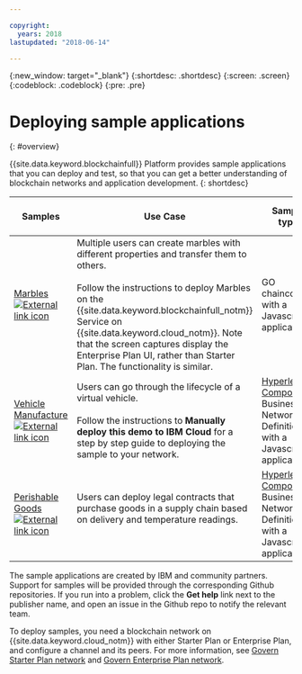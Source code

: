 ```yaml
---

copyright:
  years: 2018
lastupdated: "2018-06-14"

---
```


{:new_window: target="_blank"}
{:shortdesc: .shortdesc}
{:screen: .screen}
{:codeblock: .codeblock}
{:pre: .pre}

# Deploying sample applications
{: #overview}

{{site.data.keyword.blockchainfull}} Platform provides sample applications that you can deploy and test, so that you can get a better understanding of blockchain networks and application development.
{: shortdesc}

|  Samples     | Use Case       | Sample type  | Creator and support  |
| --------------|---------------------|----|-------|
| [Marbles ![External link icon](../images/external_link.svg "External link icon")](https://github.com/IBM-Blockchain/marbles)| Multiple users can create marbles with different properties and transfer them to others. <br> <br> Follow the instructions to deploy Marbles on the {{site.data.keyword.blockchainfull_notm}} Service on {{site.data.keyword.cloud_notm}}. Note that the screen captures display the Enterprise Plan UI, rather than Starter Plan. The functionality is similar. | GO chaincode with a Javascript application| IBM<br> [Get help![External link icon](../images/external_link.svg "External link icon")](https://github.com/IBM-Blockchain/marbles/issues) |
|[Vehicle Manufacture ![External link icon](../images/external_link.svg "External link icon")](https://github.com/IBM-Blockchain/vehicle-manufacture) | Users can go through the lifecycle of a virtual vehicle.  <br> <br> Follow the instructions to **Manually deploy this demo to IBM Cloud** for a step by step guide to deploying the sample to your network.| [Hyperledger Composer](../references/hyperledger_composer.html) Business Network Definition with a Javascript application | IBM<br> [Get help![External link icon](../images/external_link.svg "External link icon")](https://github.com/IBM-Blockchain/vehicle-manufacture/issues) |
|[Perishable Goods ![External link icon](../images/external_link.svg "External link icon")](https://github.com/clauseHQ/demo-clause-ibm-perishable-goods)| Users can deploy legal contracts that purchase goods in a supply chain based on delivery and temperature readings. <br>  <br> <!-- This sample leverages the [Toolchain tool service![External link icon](../images/external_link.svg "External link icon")](../images/external_link.svg "External link icon")](https://console.bluemix.net/docs/services/ContinuousDelivery/index.html) to deploy the sample on your network automatically.--> | [Hyperledger Composer](../references/hyperledger_composer.html) Business Network Definition with a Javascript application | [ClauseHQ![External link icon](../images/external_link.svg "External link icon")](http://clause.io/)<br> [Get help![External link icon](../images/external_link.svg "External link icon")](https://github.com/clauseHQ/demo-clause-ibm-perishable-goods/issues) |

The sample applications are created by IBM and community partners. Support for samples will be provided through the corresponding Github repositories. If you run into a problem, click the **Get help** link next to the publisher name, and open an issue in the Github repo to notify the relevant team.

To deploy samples, you need a blockchain network on {{site.data.keyword.cloud_notm}} with either Starter Plan or Enterprise Plan, and configure a channel and its peers. For more information, see [Govern Starter Plan network](../get_start_starter_plan.html) and [Govern Enterprise Plan network](../get_start.html).


<!--

After you provision a Starter Plan network, you can deploy the sample applications in the Network Monitor, which automates the steps to enable sample applications to run on your network. You can also enable the samples step-by-step to learn the entire process of application deployment, which you need to follow when you deploy your own applications.

-->

<!--
## Deploying sample applications in Starter Plan

Starter Plan provides a simple approach to deploy sample applications by leveraging the Toolchain service on {{site.data.keyword.cloud_notm}} with just a few clicks. After you deploy and launch a sample application, it will run on your blockchain network automatically.

Starter Plan provides two sample applications for you to start with.

* **Marbles**

  The Marbles sample enables users to create virtual marbles with different properties and to transfer them with other users. For more information about Marbles, see [Marbles Demo ![External link icon](../images/external_link.svg "External link icon")](https://github.com/IBM-Blockchain/marbles).


* **Vehicle Manufacture**

  The Vehicle Manufacture sample enables users to go through the lifecycle of a virtual vehicle. For more information about this sample, see [Vehicle Manufacture ![External link icon](../images/external_link.svg "External link icon")](https://github.com/IBM-Blockchain/vehicle-manufacture).

Complete the following steps to deploy a sample application:

1. Enter the **Network Monitor** of your Starter Plan network. If you don't have one, see [Creating a network](../get_start_starter_plan.html#creating-a-network).

2. Open the "Try samples" screen in your Network Monitor. Choose the sample application that you want to deploy and click the **Deploy via Toolchain** button.

3. A Toolchain service configuration window opens. Ensure that all required tools are correctly integrated. Note that if you have more than one organizations, make sure that you enter the correct organization name. The organization name should be the email address that you use to sign up for the network.
    **Tip**: You must disable pop-up blockers so that the Toolchain service configuration page can open.


  If this is the first application that you deploy via Toolchain, you need to authorize Toolchain to access the GitHub repository.

  ![sampleappflow2](../images/sampleappflow2.png)

  After you click the "Authorize" button, you are taken to GitHub. If you don't have a GitHub account, you need to create one. Give Toolchain access to your repositories by entering your account information. If you don't want to give Toolchain this access, you can deploy the sample applications manually. For more information, see [Deploying sample applications manually](#deploy_sample_applications_manually).

5. Click the **Create** button at the bottom of the Toolchain page. This should take you back to the Network Monitor, where the deployment of Marbles should be in process. This process should take five to 10 minutes.

After the deployment completes, you can start to use the Marbles sample on your Starter Plan network.

Because this process creates a forked GitHub repository that you have access to and control over, you can make changes to Marbles in the forked repository and commit them. These commits will trigger an automatic build of your Marbles application and allow you to demo it in {{site.data.keyword.cloud_notm}}.
-->

<!--
## Deploying sample applications manually
{: #deploy_sample_applications_manually}

If you want to deploy sample applications without using the Network Monitor, ensure that you install all software prerequisites on your local file system. For more information, see [Setting up application development environment](../v10_application.html#setting-up-application-development-environment).

You also need a blockchain network on {{site.data.keyword.cloud_notm}} with either Starter Plan or Enterprise Plan, and configure a channel and its peers. For more information, see [Govern Starter Plan network](../get_start_starter_plan.html) and [Govern Enterprise Plan network](../get_start.html). After you provision a network and can deploy applications on it, retrieve the API endpoints of your network resources that your application will access. For more information, see [Adding network API endpoints to your application](../v10_application.html#adding-network-api-endpoints-to-your-application).

You can deploy one of the following sample applications to your network:

- **Marbles**

  In the Marbles application, multiple users can create marbles with different properties and transfer them to others. The Marbles application is written in JavaScript and the chaincode is written in Go.

  You can find the sample code and instructions in [Marbles in GitHub ![External link icon](../images/external_link.svg "External link icon")](https://github.com/IBM-Blockchain/marbles).

  Use the Bluemix instructions rather than the instructions for hosting Marbles locally and input the relevant information from your network. Note that the screen captures in the Marbles GitHub show the Enterprise Plan UI (since the Enterprise Plan supports only the manual path for deploying Marbles), which is a little different from the Starter Plan UI. Nevertheless both UIs have the same basic parts, and you can find the names of your peers, channels, and other service credential information in the appropriate screens.

- **Fabcar**

  In Fabcar, you can perform **queries** and **ledger updates** on car records in the ledger. Fabcar is written in JavaScript and the chaincode is written in Go.

  You can find sample code in [Fabric car in GitHub ![External link icon](../images/external_link.svg "External link icon")](https://github.com/hyperledger/fabric-samples/tree/release/fabcar), and instruction in [Writing Your First Application ![External link icon](../images/external_link.svg "External link icon")](http://hyperledger-fabric.readthedocs.io/en/latest/write_first_app.html).

- **Other applications**

  For more information about how to host your own applications inside {{site.data.keyword.cloud_notm}}, see [Hosting applications](../v10_application.html#hosting-applications).

-->

<!--
## Deleting a sample application

To delete a sample application that was acquired through the Toolchain process, navigate to where the sample lives in the UI. Because sample applications are instantiated on a channel, you can find the sample in channels. Click **Channels** on the left navigation to open the "Channels" screen. Click the relevant channel on which the sample is instantiated, and then click **Chaincode**. This displays chaincode that are instantiated on this channel.

If you click the chaincode of your application, you can see a **Delete** tab. However, clicking **Delete** alone does not delete the sample application, but delete only the chaincode container.  You also need to navigate to the {{site.data.keyword.cloud_notm}} dashboard and the Toolchain dashboard to delete the sample there.

-->
